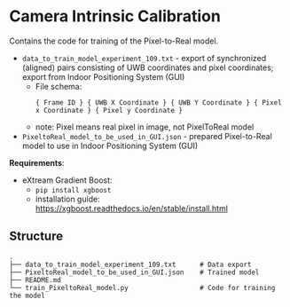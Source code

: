 # Camera Intrinsic Calibration

Contains the code for training of the Pixel-to-Real model.

- `data_to_train_model_experiment_109.txt` - export of synchronized (aligned) pairs consisting of UWB coordinates and pixel coordinates; export from Indoor Positioning System (GUI)
    - File schema:
        ```
        { Frame ID } { UWB X Coordinate } { UWB Y Coordinate } { Pixel x Coordinate } { Pixel y Coordinate } 
        ```
    - note: Pixel means real pixel in image, not PixelToReal model
- `PixeltoReal_model_to_be_used_in_GUI.json` - prepared Pixel-to-Real model to use in Indoor Positioning System (GUI)

**Requirements**:
- eXtream Gradient Boost:
    - `pip install xgboost`
    - installation guide: https://xgboost.readthedocs.io/en/stable/install.html

## Structure
```
.
├── data_to_train_model_experiment_109.txt      # Data export
├── PixeltoReal_model_to_be_used_in_GUI.json    # Trained model
├── README.md
└── train_PixeltoReal_model.py                  # Code for training the model
```